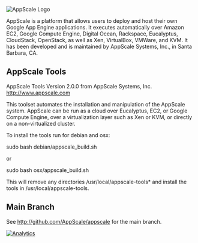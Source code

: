 ![AppScale Logo](http://www.appscale.com/assets/img/logos/appscale-logo.jpg)

AppScale is a platform that allows users to deploy and host their 
own Google App Engine applications. It executes automatically over 
Amazon EC2, Google Compute Engine, Digital Ocean,
Rackspace, Eucalyptus, CloudStack,
OpenStack, as well as Xen, VirtualBox, VMWare, and KVM. It has been
developed and is maintained by AppScale Systems, Inc., in Santa
Barbara, CA.

## AppScale Tools ##
AppScale Tools Version 2.0.0
from AppScale Systems, Inc.
http://www.appscale.com

This toolset automates the installation and manipulation of
the AppScale system. AppScale can be run as a cloud over 
Eucalyptus, EC2, or Google Compute Engine, over a virtualization
layer such as Xen or KVM, or directly on a non-virtualized cluster.

To install the tools run for debian and osx:

sudo bash debian/appscale_build.sh

or 

sudo bash osx/appscale_build.sh

This will remove any directories /usr/local/appscale-tools*
and install the tools in /usr/local/appscale-tools.

## Main Branch ##
See http://github.com/AppScale/appscale for the main branch.

[![Analytics](https://ga-beacon.appspot.com/UA-39403730-2/appscale/appscale-tools)](https://github.com/appscale/appscale-tools)
